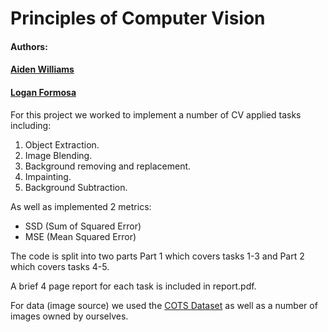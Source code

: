 # Principles of Computer Vision

#### Authors: 
#### [Aiden Williams](#https://github.com/AidenWilliams)
#### [Logan Formosa](#https://github.com/lowgunnn) 

For this project we worked to implement a number of CV applied tasks including:
 1. Object Extraction.
 2. Image Blending.
 3. Background removing and replacement.
 4. Impainting.
 5. Background Subtraction.
 
As well as implemented 2 metrics:
 * SSD (Sum of Squared Error)
 * MSE (Mean Squared Error)
 
The code is split into two parts Part 1 which covers tasks 1-3 and Part 2 which covers tasks 4-5.

A brief 4 page report for each task is included in report.pdf. 

For data (image source) we used the [COTS Dataset](#https://github.com/dylanseychell/COTSDataset) as well as a number of images owned by ourselves. 
